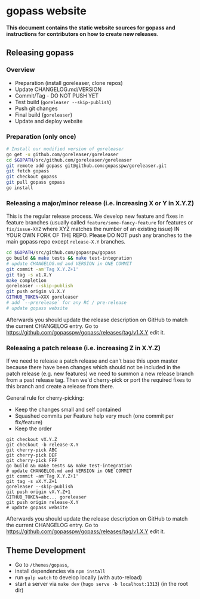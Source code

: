# gopass website

**This document contains the static website sources for gopass and instructions for contributors on how to create new releases**.

## Releasing gopass

### Overview

* Preparation (install goreleaser, clone repos)
* Update CHANGELOG.md/VERSION
* Commit/Tag - DO NOT PUSH YET
* Test build (`goreleaser --skip-publish`)
* Push git changes
* Final build (`goreleaser`)
* Update and deploy website

### Preparation (only once)

```bash
# Install our modified version of goreleaser
go get -u github.com/goreleaser/goreleaser
cd $GOPATH/src/github.com/goreleaser/goreleaser
git remote add gopass git@github.com:gopasspw/goreleaser.git
git fetch gopass
git checkout gopass
git pull gopass gopass
go install
```

### Releasing a major/minor release (i.e. increasing X or Y in X.Y.Z)

This is the regular release process.
We develop new feature and fixes in feature branches (usually called `feature/some-fancy-feature`
for features or `fix/issue-XYZ` where XYZ matches the number of an existing issue)
IN YOUR OWN FORK OF THE REPO. Please DO NOT push any branches to the main gopass
repo except `release-X.Y` branches.

```bash
cd $GOPATH/src/github.com/gopasspw/gopass
go build && make tests && make test-integration
# update CHANGELOG.md and VERSION in ONE COMMIT
git commit -am'Tag X.Y.Z+1'
git tag -s v1.X.Y
make completion
goreleaser --skip-publish
git push origin v1.X.Y
GITHUB_TOKEN=XXX goreleaser
# add `--prerelease` for any RC / pre-release
# update gopass website
```

Afterwards you should update the release description on GitHub to match the
current CHANGELOG entry. Go to https://github.com/gopasspw/gopass/releases/tag/v1.X.Y
edit it.

### Releasing a patch release (i.e. increasing Z in X.Y.Z)

If we need to release a patch release and can't base this upon master because
there have been changes which should not be included in the patch release
(e.g. new features) we need to summon a new release branch from a past release
tag. Then we'd cherry-pick or port the required fixes to this branch and create
a release from there.

General rule for cherry-picking:
* Keep the changes small and self contained
* Squashed commits per Feature help very much (one commit per fix/feature)
* Keep the order

```
git checkout vX.Y.Z
git checkout -b release-X.Y
git cherry-pick ABC
git cherry-pick DEF
git cherry-pick FFF
go build && make tests && make test-integration
# update CHANGELOG.md and VERSION in ONE COMMIT
git commit -am'Tag X.Y.Z+1'
git tag -s vX.Y.Z+1
goreleaser --skip-publish
git push origin vX.Y.Z+1
GITHUB_TOKEN=abc... goreleaser
git push origin release-X.Y
# update gopass website
```

Afterwards you should update the release description on GitHub to match the
current CHANGELOG entry. Go to https://github.com/gopasspw/gopass/releases/tag/v1.X.Y
edit it.

## Theme Development

- Go to `/themes/gopass`,
- install dependencies via `npm install`
- run `gulp watch` to develop locally (with auto-reload)
- start a server via `make dev` (`hugo serve -b localhost:1313`) (in the root dir)
